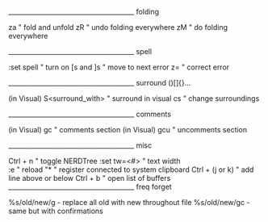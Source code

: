 

_______________________________________ folding

za " fold and unfold
zR " undo folding everywhere
zM " do folding everywhere

_______________________________________ spell

:set spell  " turn on
[s and ]s   " move to next error
z=          " correct error 

_______________________________________ surround ()[]{}...

(in Visual) S<surround_with>  " surround in visual
cs<from><to>                  " change surroundings 

_______________________________________ comments

(in Visual) gc  " comments section
(in Visual) gcu " uncomments section

_______________________________________ misc

Ctrl + n        " toggle NERDTree
:set tw=<#>     " text width	
:e              " reload
"*              " register connected to system clipboard
Ctrl + (j or k) " add line above or below
Ctrl + b        " open list of buffers
_______________________________________ freq forget

%s/old/new/g  - replace all old with new throughout file
%s/old/new/gc  - same but with confirmations


